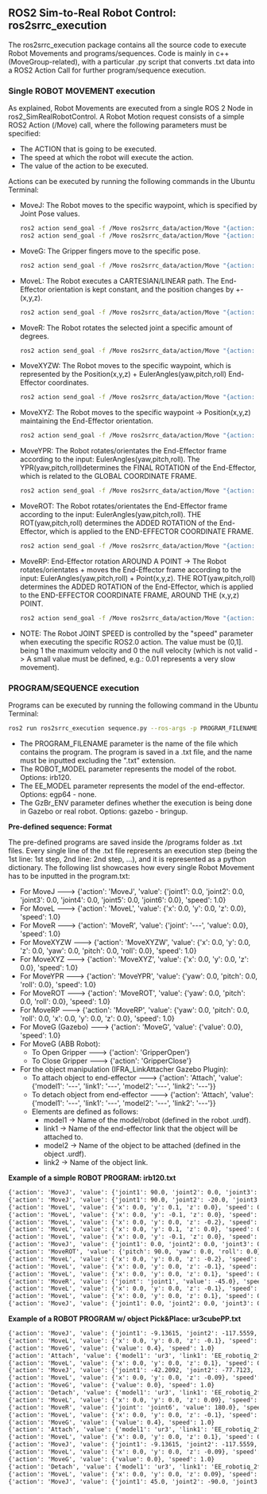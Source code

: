 ## ROS2 Sim-to-Real Robot Control: ros2srrc_execution

The ros2srrc_execution package contains all the source code to execute Robot Movements and programs/sequences. Code is mainly in c++ (MoveGroup-related), with a particular .py script that converts .txt data into a ROS2 Action Call for further program/sequence execution.

### Single ROBOT MOVEMENT execution

As explained, Robot Movements are executed from a single ROS 2 Node in ros2_SimRealRobotControl. A Robot Motion request consists of a simple ROS2 Action (/Move) call, where the following parameters must be specified:
- The ACTION that is going to be executed.
- The speed at which the robot will execute the action.
- The value of the action to be executed.

Actions can be executed by running the following commands in the Ubuntu Terminal:

* MoveJ: The Robot moves to the specific waypoint, which is specified by Joint Pose values.
  ```sh
  ros2 action send_goal -f /Move ros2srrc_data/action/Move "{action: 'MoveJ', movej: {joint1: 0.00, joint2: 0.00, joint3: 0.00, joint4: 0.00, joint5: 0.00, joint6: 0.00}, speed: 1.0}"  # (6-DOF)
  ros2 action send_goal -f /Move ros2srrc_data/action/Move "{action: 'MoveJ', movej: {joint1: 0.00, joint2: 0.00, joint3: 0.00, joint4: 0.00, joint5: 0.00, joint6: 0.00, joint7: 0.0}, speed: 1.0}" # (7-DOF)
  ```
* MoveG: The Gripper fingers move to the specific pose.
  ```sh
  ros2 action send_goal -f /Move ros2srrc_data/action/Move "{action: 'MoveG', moveg: 0.0, speed: 1.0}"
  ```
* MoveL: The Robot executes a CARTESIAN/LINEAR path. The End-Effector orientation is kept constant, and the position changes by +-(x,y,z).
  ```sh
  ros2 action send_goal -f /Move ros2srrc_data/action/Move "{action: 'MoveL', movel: {x: 0.00, y: 0.00, z: 0.00}, speed: 1.0}"
  ```
* MoveR: The Robot rotates the selected joint a specific amount of degrees.
  ```sh
  ros2 action send_goal -f /Move ros2srrc_data/action/Move "{action: 'MoveR', mover: {joint: '--', value: 0.00}, speed: 1.0}"
  ```
* MoveXYZW: The Robot moves to the specific waypoint, which is represented by the Position(x,y,z) + EulerAngles(yaw,pitch,roll) End-Effector coordinates.
  ```sh
  ros2 action send_goal -f /Move ros2srrc_data/action/Move "{action: 'MoveXYZW', movexyzw: {x: 0.00, y: 0.00, z: 0.00, yaw: 0.00, pitch: 0.00, roll: 0.00}, speed: 1.0}"
  ```
* MoveXYZ: The Robot moves to the specific waypoint -> Position(x,y,z) maintaining the End-Effector orientation.
  ```sh
  ros2 action send_goal -f /Move ros2srrc_data/action/Move "{action: 'MoveXYZ', movexyz: {x: 0.00, y: 0.00, z: 0.00}, speed: 1.0}"
  ```
* MoveYPR: The Robot rotates/orientates the End-Effector frame according to the input: EulerAngles(yaw,pitch,roll). The YPR(yaw,pitch,roll)determines the FINAL ROTATION of the End-Effector, which is related to the GLOBAL COORDINATE FRAME.
  ```sh
  ros2 action send_goal -f /Move ros2srrc_data/action/Move "{action: 'MoveYPR', moveypr: {yaw: 0.00, pitch: 0.00, roll: 0.00}, speed: 1.0}"
  ```
* MoveROT: The Robot rotates/orientates the End-Effector frame according to the input: EulerAngles(yaw,pitch,roll). THE ROT(yaw,pitch,roll) determines the ADDED ROTATION of the End-Effector, which is applied to the END-EFFECTOR COORDINATE FRAME.
  ```sh
  ros2 action send_goal -f /Move ros2srrc_data/action/Move "{action: 'MoveROT', moverot: {yaw: 0.00, pitch: 0.00, roll: 0.00}, speed: 1.0}"
  ```
* MoveRP: End-Effector rotation AROUND A POINT -> The Robot rotates/orientates + moves the End-Effector frame according to the input: EulerAngles(yaw,pitch,roll) + Point(x,y,z). THE ROT(yaw,pitch,roll) determines the ADDED ROTATION of the End-Effector, which is applied to the END-EFFECTOR COORDINATE FRAME, AROUND THE (x,y,z) POINT.
  ```sh
  ros2 action send_goal -f /Move ros2srrc_data/action/Move "{action: 'MoveRP', moverp: {x: 0.00, y: 0.00, z: 0.00, yaw: 0.00, pitch: 0.00, roll: 0.00}, speed: 1.0}"
  ```
* NOTE: The Robot JOINT SPEED is controlled by the "speed" parameter when executing the specific ROS2.0 action. The value must be (0,1]. being 1 the maximum velocity and 0 the null velocity (which is not valid -> A small value must be defined, e.g.: 0.01 represents a very slow movement).

### PROGRAM/SEQUENCE execution
Programs can be executed by running the following command in the Ubuntu Terminal:
```sh
ros2 run ros2srrc_execution sequence.py --ros-args -p PROGRAM_FILENAME:="---" -p ROBOT_MODEL:="---" -p EE_MODEL:="---" -p GzBr_ENV:="---"
```
* The PROGRAM_FILENAME parameter is the name of the file which contains the program. The program is saved in a .txt file, and the name must be inputted excluding the ".txt" extension.
* The ROBOT_MODEL parameter represents the model of the robot. Options: irb120.
* The EE_MODEL parameter represents the model of the end-effector. Options: egp64 - none.
* The GzBr_ENV parameter defines whether the execution is being done in Gazebo or real robot. Options: gazebo - bringup.

__Pre-defined sequence: Format__

The pre-defined programs are saved inside the /programs folder as .txt files. Every single line of the .txt file represents an execution step (being the 1st line: 1st step, 2nd line: 2nd step, ...), and it is represented as a python dictionary. The following list showcases how every single Robot Movement has to be inputted in the program.txt:
* For MoveJ ---> {'action': 'MoveJ', 'value': {'joint1': 0.0, 'joint2': 0.0, 'joint3': 0.0, 'joint4': 0.0, 'joint5': 0.0, 'joint6': 0.0}, 'speed': 1.0}
* For MoveL ---> {'action': 'MoveL', 'value': {'x': 0.0, 'y': 0.0, 'z': 0.0}, 'speed': 1.0}
* For MoveR ---> {'action': 'MoveR', 'value': {'joint': '---', 'value': 0.0}, 'speed': 1.0}
* For MoveXYZW ---> {'action': 'MoveXYZW', 'value': {'x': 0.0, 'y': 0.0, 'z': 0.0, 'yaw': 0.0, 'pitch': 0.0, 'roll': 0.0}, 'speed': 1.0}
* For MoveXYZ ---> {'action': 'MoveXYZ', 'value': {'x': 0.0, 'y': 0.0, 'z': 0.0}, 'speed': 1.0}
* For MoveYPR ---> {'action': 'MoveYPR', 'value': {'yaw': 0.0, 'pitch': 0.0, 'roll': 0.0}, 'speed': 1.0}
* For MoveROT ---> {'action': 'MoveROT', 'value': {'yaw': 0.0, 'pitch': 0.0, 'roll': 0.0}, 'speed': 1.0}
* For MoveRP ---> {'action': 'MoveRP', 'value': {'yaw': 0.0, 'pitch': 0.0, 'roll': 0.0, 'x': 0.0, 'y': 0.0, 'z': 0.0}, 'speed': 1.0}
* For MoveG (Gazebo) ---> {'action': 'MoveG', 'value': {'value': 0.0}, 'speed': 1.0}
* For MoveG (ABB Robot): 
    * To Open Gripper ---> {'action': 'GripperOpen'}
    * To Close Gripper ---> {'action': 'GripperClose'}
* For the object manipulation (IFRA_LinkAttacher Gazebo Plugin):
    * To attach object to end-effector ---> {'action': 'Attach', 'value': {'model1': '---', 'link1': '---', 'model2': '---', 'link2': '---'}}
    * To detach object from end-effector ---> {'action': 'Attach', 'value': {'model1': '---', 'link1': '---', 'model2': '---', 'link2': '---'}}
    * Elements are defined as follows:
      * model1 -> Name of the model/robot (defined in the robot .urdf). 
      * link1 -> Name of the end-effector link that the object will be attached to.
      * model2 -> Name of the object to be attached (defined in the object .urdf). 
      * link2 -> Name of the object link.

__Example of a simple ROBOT PROGRAM: irb120.txt__
```txt
{'action': 'MoveJ', 'value': {'joint1': 90.0, 'joint2': 0.0, 'joint3': 0.0, 'joint4': 0.0, 'joint5': 0.0, 'joint6': 45.0}, 'speed': 1.0}
{'action': 'MoveJ', 'value': {'joint1': 90.0, 'joint2': -20.0, 'joint3': 40.0, 'joint4': 0.0, 'joint5': -20.0, 'joint6': 45.0}, 'speed': 1.0}
{'action': 'MoveL', 'value': {'x': 0.0, 'y': 0.1, 'z': 0.0}, 'speed': 0.05}
{'action': 'MoveL', 'value': {'x': 0.0, 'y': -0.1, 'z': 0.0}, 'speed': 0.05}
{'action': 'MoveL', 'value': {'x': 0.0, 'y': 0.0, 'z': -0.2}, 'speed': 1.0}
{'action': 'MoveL', 'value': {'x': 0.0, 'y': 0.1, 'z': 0.0}, 'speed': 0.05}
{'action': 'MoveL', 'value': {'x': 0.0, 'y': -0.1, 'z': 0.0}, 'speed': 0.05}
{'action': 'MoveJ', 'value': {'joint1': 0.0, 'joint2': 0.0, 'joint3': 0.0, 'joint4': 0.0, 'joint5': 0.0, 'joint6': 0.0}, 'speed': 1.0}
{'action': 'MoveROT', 'value': {'pitch': 90.0, 'yaw': 0.0, 'roll': 0.0}, 'speed': 1.0}
{'action': 'MoveL', 'value': {'x': 0.0, 'y': 0.0, 'z': -0.2}, 'speed': 1.0}
{'action': 'MoveL', 'value': {'x': 0.0, 'y': 0.0, 'z': -0.1}, 'speed': 0.05}
{'action': 'MoveL', 'value': {'x': 0.0, 'y': 0.0, 'z': 0.1}, 'speed': 0.05}
{'action': 'MoveR', 'value': {'joint': 'joint1', 'value': -45.0}, 'speed': 1.0}
{'action': 'MoveL', 'value': {'x': 0.0, 'y': 0.0, 'z': -0.1}, 'speed': 0.05}
{'action': 'MoveL', 'value': {'x': 0.0, 'y': 0.0, 'z': 0.1}, 'speed': 0.05}
{'action': 'MoveJ', 'value': {'joint1': 0.0, 'joint2': 0.0, 'joint3': 0.0, 'joint4': 0.0, 'joint5': 0.0, 'joint6': 0.0}, 'speed': 1.0}
```

__Example of a ROBOT PROGRAM w/ object Pick&Place: ur3cubePP.txt__
```txt
{'action': 'MoveJ', 'value': {'joint1': -9.13615, 'joint2': -117.5559, 'joint3': -66.32366, 'joint4': -86.14282, 'joint5': 90.0091, 'joint6': 35.86377}, 'speed': 1.0}
{'action': 'MoveL', 'value': {'x': 0.0, 'y': 0.0, 'z': -0.1}, 'speed': 0.2}
{'action': 'MoveG', 'value': {'value': 0.4}, 'speed': 1.0}
{'action': 'Attach', 'value': {'model1': 'ur3', 'link1': 'EE_robotiq_2f85', 'model2': 'box', 'link2': 'box'}}
{'action': 'MoveL', 'value': {'x': 0.0, 'y': 0.0, 'z': 0.1}, 'speed': 0.2}
{'action': 'MoveJ', 'value': {'joint1': -42.2092, 'joint2': -77.7123, 'joint3': -112.1476, 'joint4': -80.1719, 'joint5': 89.9934, 'joint6': 2.7906}, 'speed': 1.0}
{'action': 'MoveL', 'value': {'x': 0.0, 'y': 0.0, 'z': -0.09}, 'speed': 0.2}
{'action': 'MoveG', 'value': {'value': 0.0}, 'speed': 1.0}
{'action': 'Detach', 'value': {'model1': 'ur3', 'link1': 'EE_robotiq_2f85', 'model2': 'box', 'link2': 'box'}}
{'action': 'MoveL', 'value': {'x': 0.0, 'y': 0.0, 'z': 0.09}, 'speed': 0.2}
{'action': 'MoveR', 'value': {'joint': 'joint6', 'value': 180.0}, 'speed': 1.0}
{'action': 'MoveL', 'value': {'x': 0.0, 'y': 0.0, 'z': -0.1}, 'speed': 0.2}
{'action': 'MoveG', 'value': {'value': 0.4}, 'speed': 1.0}
{'action': 'Attach', 'value': {'model1': 'ur3', 'link1': 'EE_robotiq_2f85', 'model2': 'box', 'link2': 'box'}}
{'action': 'MoveL', 'value': {'x': 0.0, 'y': 0.0, 'z': 0.1}, 'speed': 0.2}
{'action': 'MoveJ', 'value': {'joint1': -9.13615, 'joint2': -117.5559, 'joint3': -66.32366, 'joint4': -86.14282, 'joint5': 90.0091, 'joint6': 215.86377}, 'speed': 1.0}
{'action': 'MoveL', 'value': {'x': 0.0, 'y': 0.0, 'z': -0.09}, 'speed': 0.2}
{'action': 'MoveG', 'value': {'value': 0.0}, 'speed': 1.0}
{'action': 'Detach', 'value': {'model1': 'ur3', 'link1': 'EE_robotiq_2f85', 'model2': 'box', 'link2': 'box'}}
{'action': 'MoveL', 'value': {'x': 0.0, 'y': 0.0, 'z': 0.09}, 'speed': 0.2}
{'action': 'MoveJ', 'value': {'joint1': 45.0, 'joint2': -90.0, 'joint3': 0.0, 'joint4': 0.0, 'joint5': 0.0, 'joint6': -90.0}, 'speed': 1.0}
```